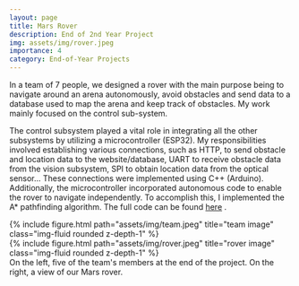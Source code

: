 ```yaml
---
layout: page
title: Mars Rover
description: End of 2nd Year Project
img: assets/img/rover.jpeg
importance: 4
category: End-of-Year Projects
---
```

In a team of 7 people, we designed a rover with the main purpose being to navigate around an arena autonomously, avoid obstacles and send data to a database used to map the arena and keep track of obstacles. My work mainly focused on the control sub-system.

The control subsystem played a vital role in integrating all the other subsystems by utilizing a microcontroller (ESP32). My responsibilities involved establishing various connections, such as HTTP, to send obstacle and location data to the website/database, UART to receive obstacle data from the vision subsystem, SPI to obtain location data from the optical sensor... These connections were implemented using C++ (Arduino). Additionally, the microcontroller incorporated autonomous code to enable the rover to navigate independently. To accomplish this, I implemented the A* pathfinding algorithm. The full code can be found <a href="https://github.com/krishagrawal112/Autonomous-Rover">here</a> .


<div class="row">
    <div class="col-sm mt-3 mt-md-0">
        {% include figure.html path="assets/img/team.jpeg" title="team image" class="img-fluid rounded z-depth-1" %}
    </div>
    <div class="col-sm mt-3 mt-md-0">
        {% include figure.html path="assets/img/rover.jpeg" title="rover image" class="img-fluid rounded z-depth-1" %}
    </div>

</div>
<div class="caption">
    On the left, five of the team's members at the end of the project. On the right, a view of our Mars rover.
</div>